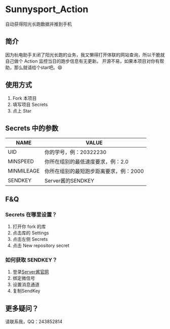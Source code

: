 # Sunnysport_Action
自动获得阳光长跑数据并推到手机


## 简介
因为杭电助手关闭了阳光长跑的业务，我又懒得打开体联的网站查询，所以干脆就自己做个 Action 监控当日的跑步信息有无更新。
开源不易，如果本项目对你有帮助，那么就请给个star吧。😄

## 使用方式
1. Fork 本项目
2. 填写项目 Secrets
3. 点上 Star
   
## Secrets 中的参数

| NAME       | VALUE                                  |
| ---------- | -------------------------------------- |
| UID        | 你的学号，例：20322230                 |
| MINSPEED   | 你所在组别的最低速度要求，例：2.0      |
| MINMILEAGE | 你所在组别的最短跑步距离要求，例：2000 |
| SENDKEY    | Server酱的SENDKEY                      |



## F&Q

### Secrets 在哪里设置？

1. 打开你 fork 的库
2. 点击库的 Settings
3. 点击左侧 Secrets
4. 点击 New repository secret

### 如何获取 SENDKEY？

1. 登录[Server酱官网](https://sct.ftqq.com/)
2. 绑定微信号
3. 设置消息通道
4. 复制SendKey



## 更多疑问？

请联系我，QQ：243852814